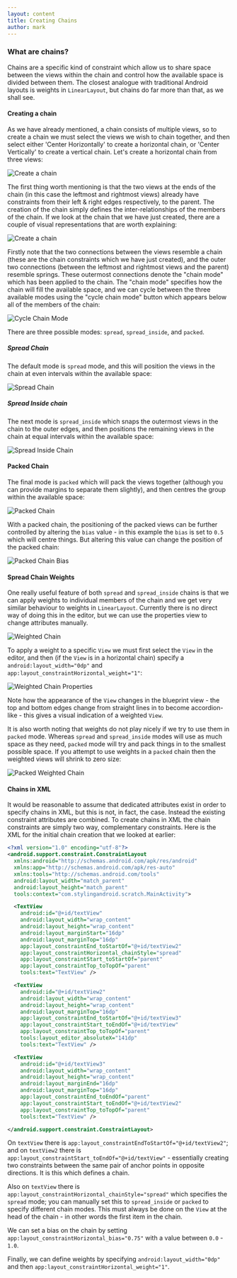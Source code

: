 ```yaml
---
layout: content
title: Creating Chains
author: mark
---
```

### What are chains?
Chains are a specific kind of constraint which allow us to share space between the views within the chain and control
how the available space is divided between them. The closest analogue with traditional Android layouts is weights in
`LinearLayout`, but chains do far more than that, as we shall see.

#### Creating a chain
As we have already mentioned, a chain consists of multiple views, so to create a chain we must select the views we
wish to chain together, and then select either 'Center Horizontally' to create a horizontal chain, or 
'Center Vertically' to create a vertical chain. Let's create a horizontal chain from three views:
 
 ![Create a chain](../assets/images/basics/chains_create.gif)
 
 The first thing worth mentioning is that the two views at the ends of the chain (in this case the leftmost and 
 rightmost views) already have constraints from their left & right edges respectively, to the parent. The creation 
 of the chain simply defines the inter-relationships of the members of the chain. If we look at the chain that we
 have just created, there are a couple of visual representations that are worth explaining:
 
![Create a chain](../assets/images/basics/chains_create.png)

Firstly note that the two connections between the views resemble a chain (these are the chain constraints which we have just 
created), and the outer two connections (between the leftmost and rightmost views and the parent) resemble springs.
These outermost connections denote the "chain mode" which has been applied to the chain. The "chain mode" specifies
how the chain will fill the available space, and we can cycle between the three available modes using the "cycle chain 
mode" button which appears below all of the members of the chain:

![Cycle Chain Mode](../assets/images/basics/chains_cycle.png)

There are three possible modes: `spread`, `spread_inside`, and `packed`.

##### Spread Chain
The default mode is `spread` mode, and this will position the views in the chain at even intervals within the 
available space:

![Spread Chain](../assets/images/basics/chains_spread.png)

##### Spread Inside chain
The next mode is `spread_inside` which snaps the outermost views in the chain to the outer edges, and then positions 
the remaining views in the chain at equal intervals within the available space:

![Spread Inside Chain](../assets/images/basics/chains_spread_inside.png)

#### Packed Chain
The final mode is `packed` which will pack the views together (although you can provide margins to separate them 
slightly), and then centres the group within the available space: 

![Packed Chain](../assets/images/basics/chains_packed.png)

With a packed chain, the positioning of the packed views can be further controlled by altering the `bias` value - in this
example the `bias` is set to `0.5` which will centre things. But altering this value can change the position of the 
packed chain:

![Packed Chain Bias](../assets/images/basics/chains_packed_bias.gif)

#### Spread Chain Weights
One really useful feature of both `spread` and `spread_inside` chains is that we can apply weights to individual 
members of the chain and we get very similar behaviour to weights in `LinearLayout`. Currently there is no direct 
way of doing this in the editor, but we can use the properties view to change attributes manually.

![Weighted Chain](../assets/images/basics/chains_weight.png)

To apply a weight to a specific `View` we must first select the `View` in the editor, and then 
(if the `View` is in a horizontal chain) specify a `android:layout_width="0dp"` and 
`app:layout_constraintHorizontal_weight="1"`:

![Weighted Chain Properties](../assets/images/basics/chains_weight_properties.png)

Note how the appearance of the `View` changes in the blueprint view - the top and bottom edges change from straight lines 
in to become accordion-like - this gives a visual indication of a weighted `View`.

It is also worth noting that weights do not play nicely if we try to use them in `packed` mode. Whereas `spread` and
`spread_inside` modes will use as much space as they need, `packed` mode will try and pack things in to the smallest 
possible space. If you attempt to use weights in a `packed` chain then the weighted views will shrink to zero size:
 
![Packed Weighted Chain](../assets/images/basics/chains_packed_weight.png)

#### Chains in XML
It would be reasonable to assume that dedicated attributes exist in order to specify chains in XML, but this is
not, in fact, the case. Instead the existing constraint attributes are combined. 
To create chains in XML the chain constraints are simply two way, complementary constraints. Here is the XML for the 
initial chain creation that we looked at earlier:

```xml
<?xml version="1.0" encoding="utf-8"?>
<android.support.constraint.ConstraintLayout
  xmlns:android="http://schemas.android.com/apk/res/android"
  xmlns:app="http://schemas.android.com/apk/res-auto"
  xmlns:tools="http://schemas.android.com/tools"
  android:layout_width="match_parent"
  android:layout_height="match_parent"
  tools:context="com.stylingandroid.scratch.MainActivity">

  <TextView
    android:id="@+id/textView"
    android:layout_width="wrap_content"
    android:layout_height="wrap_content"
    android:layout_marginStart="16dp"
    android:layout_marginTop="16dp"
    app:layout_constraintEnd_toStartOf="@+id/textView2"
    app:layout_constraintHorizontal_chainStyle="spread"
    app:layout_constraintStart_toStartOf="parent"
    app:layout_constraintTop_toTopOf="parent"
    tools:text="TextView" />

  <TextView
    android:id="@+id/textView2"
    android:layout_width="wrap_content"
    android:layout_height="wrap_content"
    android:layout_marginTop="16dp"
    app:layout_constraintEnd_toStartOf="@+id/textView3"
    app:layout_constraintStart_toEndOf="@+id/textView"
    app:layout_constraintTop_toTopOf="parent"
    tools:layout_editor_absoluteX="141dp"
    tools:text="TextView" />

  <TextView
    android:id="@+id/textView3"
    android:layout_width="wrap_content"
    android:layout_height="wrap_content"
    android:layout_marginEnd="16dp"
    android:layout_marginTop="16dp"
    app:layout_constraintEnd_toEndOf="parent"
    app:layout_constraintStart_toEndOf="@+id/textView2"
    app:layout_constraintTop_toTopOf="parent"
    tools:text="TextView" />

</android.support.constraint.ConstraintLayout>
```

On `textView` there is `app:layout_constraintEndToStartOf="@+id/textView2"`; and on `textView2` there is 
`app:layout_constraintStart_toEndOf="@+id/textView"` - essentially creating two constraints between the same pair of 
anchor points in opposite directions. It is this which defines a chain.

Also on `textView` there is `app:layout_constraintHorizontal_chainStyle="spread"` which specifies the `spread` mode; you
can manually set this to `spread_inside` or `packed` to specify different chain modes. This must always be done on the 
`View` at the head of the chain - in other words the first item in the chain.
 
We can set a bias on the chain by setting `app:layout_constraintHorizontal_bias="0.75"` with a value between 
`0.0` - `1.0`.

Finally, we can define weights by specifying `android:layout_width="0dp"` and then 
`app:layout_constraintHorizontal_weight="1"`. 
